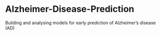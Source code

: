 # Alzheimer-Disease-Prediction
Building and analysing models for early prediction of Alzheimer’s disease (AD)
